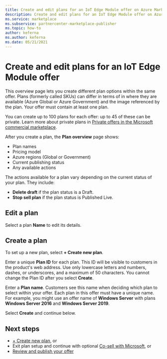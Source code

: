 ```yaml
---
title: Create and edit plans for an IoT Edge Module offer on Azure Marketplace.
description: Create and edit plans for an IoT Edge Module offer on Azure Marketplace.
ms.service: marketplace 
ms.subservice: partnercenter-marketplace-publisher
ms.topic: how-to
author: keferna
ms.author: keferna
ms.date: 05/21/2021
---
```


# Create and edit plans for an IoT Edge Module offer

This overview page lets you create different plan options within the same offer. Plans (formerly called SKUs) can differ in terms of in where they are available (Azure Global or Azure Government) and the image referenced by the plan. Your offer must contain at least one plan.

You can create up to 100 plans for each offer: up to 45 of these can be private. Learn more about private plans in [Private offers in the Microsoft commercial marketplace](private-offers.md).

After you create a plan, the **Plan overview** page shows:

- Plan names
- Pricing model
- Azure regions (Global or Government)
- Current publishing status
- Any available actions

The actions available for a plan vary depending on the current status of your plan. They include:

- **Delete draft** if the plan status is a Draft.
- **Stop sell plan** if the plan status is Published Live.

## Edit a plan

Select a plan **Name** to edit its details.

## Create a plan

To set up a new plan, select **+ Create new plan**.

Enter a unique **Plan ID** for each plan. This ID will be visible to customers in the product's web address. Use only lowercase letters and numbers, dashes, or underscores, and a maximum of 50 characters. You cannot change the Plan ID after you select **Create**.

Enter a **Plan name**. Customers see this name when deciding which plan to select within your offer. Each plan in this offer must have a unique name. For example, you might use an offer name of **Windows Server** with plans **Windows Server 2016** and **Windows Server 2019**.

Select **Create** and continue below.

## Next steps

- [+ Create new plan](iot-edge-plan-setup.md), or
- Exit plan setup and continue with optional [Co-sell with Microsoft](marketplace-co-sell.md), or
- [Review and publish your offer](review-publish-offer.md)
